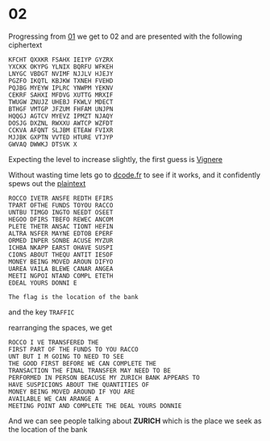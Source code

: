 # 02

Progressing from [01]() we get to 02 and are presented with the following ciphertext

```
KFCHT QXXKR FSAHX IEIYP GYZRX
YXCKK OKYPG YLNIX BQRFU WFKEH
LNYGC VBDGT NVIMF NJJLV HJEJY
PGZFO IKQTL KBJKW TXNEH FVEHD
PQJBG MYEYW IPLRC YNWPM YEKNV
CEKRF SAHXI MFDVG XUTTG MRXIF
TWUGW ZNUJZ UHEBJ FKWLV MDECT
BTHGF VMTGP JFZUM FHFAM UNJPN
HQQGJ AGTCV MYEVZ IPMZT NJAQY
DOSJG DXZNL RWXXU AWTCP WZFDT
CCKVA AFQNT SLJBM ETEAW FVIXR
MJJBK GXPTN VVTED HTURE VTJYP
GWVAQ DWWKJ DTSVK X
```

Expecting the level to increase slightly, the first guess is [Vignere](https://en.wikipedia.org/wiki/Vigen%C3%A8re_cipher)

Without wasting time lets go to [dcode.fr](https://www.dcode.fr/vigenere-cipher) to see if it works, and it confidently spews out the [plaintext](decrypted.txt)
```
ROCCO IVETR ANSFE REDTH EFIRS
TPART OFTHE FUNDS TOYOU RACCO
UNTBU TIMGO INGTO NEEDT OSEET
HEGOO DFIRS TBEFO REWEC ANCOM
PLETE THETR ANSAC TIONT HEFIN
ALTRA NSFER MAYNE EDTOB EPERF
ORMED INPER SONBE ACUSE MYZUR
ICHBA NKAPP EARST OHAVE SUSPI
CIONS ABOUT THEQU ANTIT IESOF
MONEY BEING MOVED AROUN DIFYO
UAREA VAILA BLEWE CANAR ANGEA
MEETI NGPOI NTAND COMPL ETETH
EDEAL YOURS DONNI E

The flag is the location of the bank
```
and the key `TRAFFIC`

rearranging the spaces, we get
```
ROCCO I VE TRANSFERED THE
FIRST PART OF THE FUNDS TO YOU RACCO
UNT BUT I M GOING TO NEED TO SEE
THE GOOD FIRST BEFORE WE CAN COMPLETE THE
TRANSACTION THE FINAL TRANSFER MAY NEED TO BE
PERFORMED IN PERSON BEACUSE MY ZURICH BANK APPEARS TO
HAVE SUSPICIONS ABOUT THE QUANTITIES OF
MONEY BEING MOVED AROUND IF YOU ARE
AVAILABLE WE CAN ARANGE A
MEETING POINT AND COMPLETE THE DEAL YOURS DONNIE
```
And we can see people talking about **ZURICH** which is the place we seek as the location of the bank

